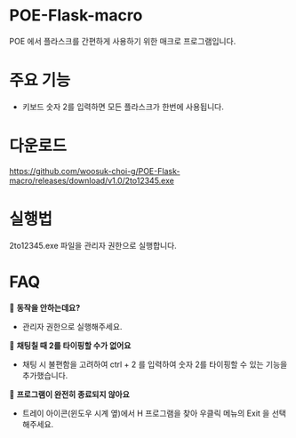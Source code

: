 # POE-Flask-macro
POE 에서 플라스크를 간편하게 사용하기 위한 매크로 프로그램입니다.

# 주요 기능
- 키보드 숫자 2를 입력하면 모든 플라스크가 한번에 사용됩니다.

# 다운로드
https://github.com/woosuk-choi-g/POE-Flask-macro/releases/download/v1.0/2to12345.exe

# 실행법
2to12345.exe 파일을 관리자 권한으로 실행합니다.

# FAQ
🤷 **동작을 안하는데요?**
- 관리자 권한으로 실행해주세요.

🤷 **채팅칠 때 2를 타이핑할 수가 없어요**
- 채팅 시 불편함을 고려하여 ctrl + 2 를 입력하여 숫자 2를 타이핑할 수 있는 기능을 추가했습니다.

🤷 **프로그램이 완전히 종료되지 않아요**
- 트레이 아이콘(윈도우 시계 옆)에서 H 프로그램을 찾아 우클릭 메뉴의 Exit 을 선택해주세요.
